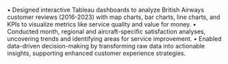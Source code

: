•	Designed interactive Tableau dashboards to analyze British Airways customer reviews (2016-2023) with map charts, bar charts, line charts, and KPIs to visualize metrics like service quality and value for money.
•	Conducted month, regional and aircraft-specific satisfaction analyses, uncovering trends and identifying areas for service improvement.
•	Enabled data-driven decision-making by transforming raw data into actionable insights, supporting enhanced customer experience strategies.

